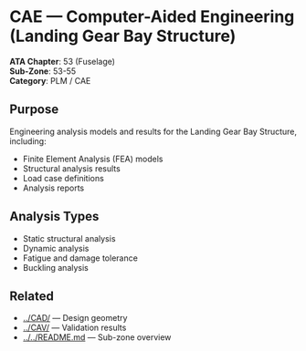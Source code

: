 # CAE — Computer-Aided Engineering (Landing Gear Bay Structure)

**ATA Chapter**: 53 (Fuselage)  
**Sub-Zone**: 53-55  
**Category**: PLM / CAE

## Purpose

Engineering analysis models and results for the Landing Gear Bay Structure, including:
- Finite Element Analysis (FEA) models
- Structural analysis results
- Load case definitions
- Analysis reports

## Analysis Types

- Static structural analysis
- Dynamic analysis
- Fatigue and damage tolerance
- Buckling analysis

## Related

- [../CAD/](../CAD/) — Design geometry
- [../CAV/](../CAV/) — Validation results
- [../../README.md](../../README.md) — Sub-zone overview

